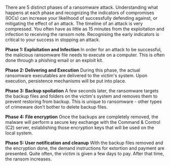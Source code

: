 There are 5 distinct phases of a ransomware attack. Understanding what happens at each phase and recognizing the indicators of compromises (IOCs) can increase your likelihood of successfully defending against, or mitigating the effect of an attack.
The timeline of an attack is very compressed. You often have as little as 15 minutes from the exploitation and infection to receiving the ransom note. Recognising the early indicators is critical to your success in stopping an attack.

**Phase 1: Exploitation and Infection**
In order for an attack to be successful, the malicious ransomware file needs to execute on a computer. This is often done through a phishing email or an exploit kit.

**Phase 2: Delivering and Execution**
During this phase, the actual ransomware executables are delivered to the victim's system. Upon execution, persistence mechanisms will be put into place.

**Phase 3: Backup spoliation**
A few seconds later, the ransomware targets the backup files and folders on the victim's system and removes them to prevent restoring from backup. This is unique to ransomware - other types of crimeware don't bother to delete backup files.

**Phase 4: File encryption**
Once the backups are completely removed, the malware will perform a secure key exchange with the Command & Control (C2) server, establishing those encryption keys that will be used on the local system.

**Phase 5: User notification and cleanup**
With the backup files removed and the encryption done, the demand instructions for extortion and payment are presented. Quite often, the victim is given a few days to pay. After that time, the ransom increases.

